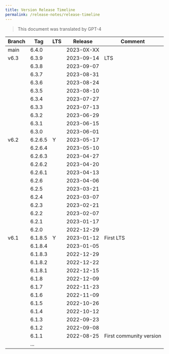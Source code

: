 ```yaml
---
title: Version Release Timeline
permalink: /release-notes/release-timeline
---
```


> This document was translated by GPT-4

| Branch | Tag     | LTS | Release    | Comment                 |
| ------ | ------- | --- | ---------- | ----------------------- |
| main   | 6.4.0   |     | 2023-0X-XX |                         |
| v6.3   | 6.3.9   |     | 2023-09-14 | LTS                     |
|        | 6.3.8   |     | 2023-09-07 |                         |
|        | 6.3.7   |     | 2023-08-31 |                         |
|        | 6.3.6   |     | 2023-08-24 |                         |
|        | 6.3.5   |     | 2023-08-10 |                         |
|        | 6.3.4   |     | 2023-07-27 |                         |
|        | 6.3.3   |     | 2023-07-13 |                         |
|        | 6.3.2   |     | 2023-06-29 |                         |
|        | 6.3.1   |     | 2023-06-15 |                         |
|        | 6.3.0   |     | 2023-06-01 |                         |
| v6.2   | 6.2.6.5 | Y   | 2023-05-17 |                         |
|        | 6.2.6.4 |     | 2023-05-10 |                         |
|        | 6.2.6.3 |     | 2023-04-27 |                         |
|        | 6.2.6.2 |     | 2023-04-20 |                         |
|        | 6.2.6.1 |     | 2023-04-13 |                         |
|        | 6.2.6   |     | 2023-04-06 |                         |
|        | 6.2.5   |     | 2023-03-21 |                         |
|        | 6.2.4   |     | 2023-03-07 |                         |
|        | 6.2.3   |     | 2023-02-21 |                         |
|        | 6.2.2   |     | 2023-02-07 |                         |
|        | 6.2.1   |     | 2023-01-17 |                         |
|        | 6.2.0   |     | 2022-12-29 |                         |
| v6.1   | 6.1.8.5 | Y   | 2023-01-12 | First LTS               |
|        | 6.1.8.4 |     | 2023-01-05 |                         |
|        | 6.1.8.3 |     | 2022-12-29 |                         |
|        | 6.1.8.2 |     | 2022-12-22 |                         |
|        | 6.1.8.1 |     | 2022-12-15 |                         |
|        | 6.1.8   |     | 2022-12-09 |                         |
|        | 6.1.7   |     | 2022-11-23 |                         |
|        | 6.1.6   |     | 2022-11-09 |                         |
|        | 6.1.5   |     | 2022-10-26 |                         |
|        | 6.1.4   |     | 2022-10-12 |                         |
|        | 6.1.3   |     | 2022-09-23 |                         |
|        | 6.1.2   |     | 2022-09-08 |                         |
|        | 6.1.1   |     | 2022-08-25 | First community version |
|        | ...     |     |            |                         |
